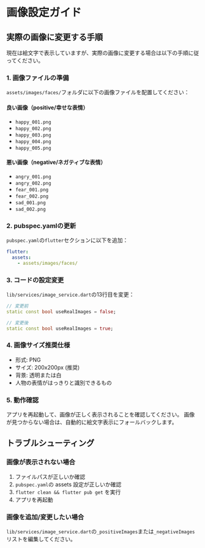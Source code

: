 # 画像設定ガイド

## 実際の画像に変更する手順

現在は絵文字で表示していますが、実際の画像に変更する場合は以下の手順に従ってください。

### 1. 画像ファイルの準備

`assets/images/faces/`フォルダに以下の画像ファイルを配置してください：

#### 良い画像（positive/幸せな表情）
- `happy_001.png`
- `happy_002.png`
- `happy_003.png`
- `happy_004.png`
- `happy_005.png`

#### 悪い画像（negative/ネガティブな表情）
- `angry_001.png`
- `angry_002.png`
- `fear_001.png`
- `fear_002.png`
- `sad_001.png`
- `sad_002.png`

### 2. pubspec.yamlの更新

`pubspec.yaml`の`flutter`セクションに以下を追加：

```yaml
flutter:
  assets:
    - assets/images/faces/
```

### 3. コードの設定変更

`lib/services/image_service.dart`の13行目を変更：

```dart
// 変更前
static const bool useRealImages = false;

// 変更後
static const bool useRealImages = true;
```

### 4. 画像サイズ推奨仕様

- 形式: PNG
- サイズ: 200x200px (推奨)
- 背景: 透明または白
- 人物の表情がはっきりと識別できるもの

### 5. 動作確認

アプリを再起動して、画像が正しく表示されることを確認してください。
画像が見つからない場合は、自動的に絵文字表示にフォールバックします。

## トラブルシューティング

### 画像が表示されない場合
1. ファイルパスが正しいか確認
2. `pubspec.yaml`の assets 設定が正しいか確認
3. `flutter clean && flutter pub get` を実行
4. アプリを再起動

### 画像を追加/変更したい場合
`lib/services/image_service.dart`の`_positiveImages`または`_negativeImages`リストを編集してください。